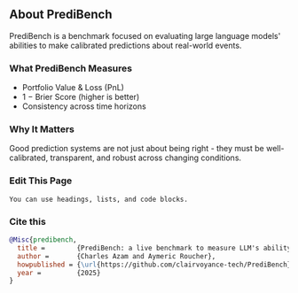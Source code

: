 ## About PrediBench

PrediBench is a benchmark focused on evaluating large language models' abilities to make calibrated predictions about real-world events.

### What PrediBench Measures

- Portfolio Value & Loss (PnL)
- 1 − Brier Score (higher is better)
- Consistency across time horizons

### Why It Matters

Good prediction systems are not just about being right - they must be well-calibrated, transparent, and robust across changing conditions.

### Edit This Page


```note
You can use headings, lists, and code blocks.
```

### Cite this

```bibtex
@Misc{predibench,
  title =        {PrediBench: a live benchmark to measure LLM's ability to predict the future},
  author =       {Charles Azam and Aymeric Roucher},
  howpublished = {\url{https://github.com/clairvoyance-tech/PrediBench}},
  year =         {2025}
}
```
